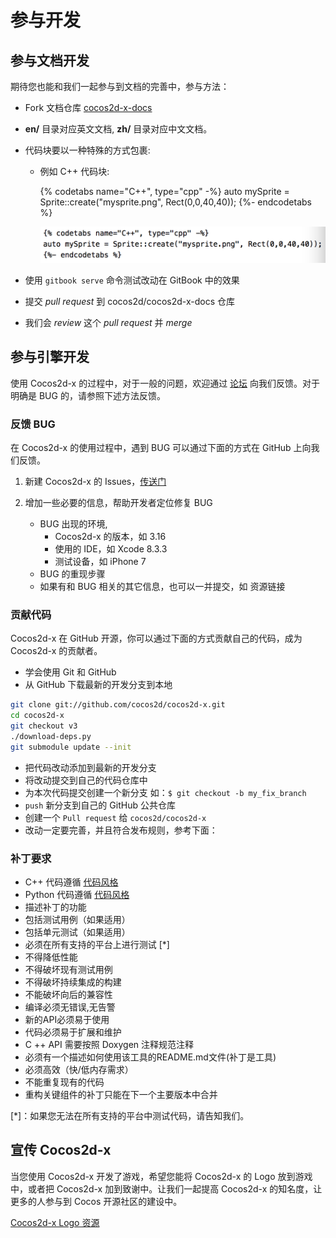 # 参与开发

## 参与文档开发

期待您也能和我们一起参与到文档的完善中，参与方法：

- Fork 文档仓库 [cocos2d-x-docs](https://github.com/cocos2d/cocos2d-x-docs)
- __en/__ 目录对应英文文档, __zh/__ 目录对应中文文档。
- 代码块要以一种特殊的方式包裹:
  - 例如 C++ 代码块:
  
      {% codetabs name="C++", type="cpp" -%}
      auto mySprite = Sprite::create("mysprite.png", Rect(0,0,40,40));
      {%- endcodetabs %}

      ![](res/codeblock.png "")

- 使用 `gitbook serve` 命令测试改动在 GitBook 中的效果
- 提交 *pull request* 到 cocos2d/cocos2d-x-docs 仓库
- 我们会 _review_ 这个 *pull request* 并 *merge*

## 参与引擎开发

使用 Cocos2d-x 的过程中，对于一般的问题，欢迎通过 [论坛](http://forum.cocos.com/c/cocos2d-x) 向我们反馈。对于明确是 BUG 的，请参照下述方法反馈。

### 反馈 BUG

在 Cocos2d-x 的使用过程中，遇到 BUG 可以通过下面的方式在 GitHub 上向我们反馈。

1. 新建 Cocos2d-x 的 Issues，[传送门](https://github.com/cocos2d/cocos2d-x/issues/new)

1. 增加一些必要的信息，帮助开发者定位修复 BUG
    - BUG 出现的环境,
        - Cocos2d-x 的版本，如 3.16
        - 使用的 IDE，如 Xcode 8.3.3
        - 测试设备，如 iPhone 7
    - BUG 的重现步骤
    - 如果有和 BUG 相关的其它信息，也可以一并提交，如 资源链接

### 贡献代码

Cocos2d-x 在 GitHub 开源，你可以通过下面的方式贡献自己的代码，成为 Cocos2d-x 的贡献者。

- 学会使用 Git 和 GitHub
- 从 GitHub 下载最新的开发分支到本地

```bash
git clone git://github.com/cocos2d/cocos2d-x.git
cd cocos2d-x
git checkout v3
./download-deps.py
git submodule update --init
```

- 把代码改动添加到最新的开发分支
- 将改动提交到自己的代码仓库中
- 为本次代码提交创建一个新分支 如：`$ git checkout -b my_fix_branch`
- `push` 新分支到自己的 GitHub 公共仓库
- 创建一个 `Pull request` 给 `cocos2d/cocos2d-x`
- 改动一定要完善，并且符合发布规则，参考下面：

### 补丁要求

- C++ 代码遵循 [代码风格](https://github.com/cocos2d/cocos2d-x/blob/v3/docs/CODING_STYLE.md)
- Python 代码遵循 [代码风格](https://www.python.org/dev/peps/pep-0008/)
- 描述补丁的功能
- 包括测试用例（如果适用）
- 包括单元测试（如果适用）
- 必须在所有支持的平台上进行测试 [*]
- 不得降低性能
- 不得破坏现有测试用例
- 不得破坏持续集成的构建
- 不能破坏向后的兼容性
- 编译必须无错误,无告警
- 新的API必须易于使用
- 代码必须易于扩展和维护
- C ++ API 需要按照 Doxygen 注释规范注释
- 必须有一个描述如何使用该工具的README.md文件(补丁是工具)
- 必须高效（快/低内存需求）
- 不能重复现有的代码
- 重构关键组件的补丁只能在下一个主要版本中合并

[*]：如果您无法在所有支持的平台中测试代码，请告知我们。

## 宣传 Cocos2d-x

当您使用 Cocos2d-x 开发了游戏，希望您能将 Cocos2d-x 的 Logo 放到游戏中，或者把 Cocos2d-x 加到致谢中。让我们一起提高 Cocos2d-x 的知名度，让更多的人参与到 Cocos 开源社区的建设中。

[Cocos2d-x Logo 资源](http://www.cocos2d-x.org/wiki/Logo_Resources_of_Cocos2d-x)

